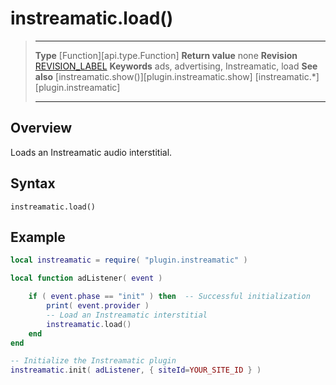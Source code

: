 # instreamatic.load()

> --------------------- ------------------------------------------------------------------------------------------
> __Type__              [Function][api.type.Function]
> __Return value__      none
> __Revision__          [REVISION_LABEL](REVISION_URL)
> __Keywords__          ads, advertising, Instreamatic, load
> __See also__          [instreamatic.show()][plugin.instreamatic.show]
>						[instreamatic.*][plugin.instreamatic]
> --------------------- ------------------------------------------------------------------------------------------


## Overview

Loads an Instreamatic audio interstitial.


## Syntax

	instreamatic.load()


## Example

``````lua
local instreamatic = require( "plugin.instreamatic" )

local function adListener( event )

	if ( event.phase == "init" ) then  -- Successful initialization
		print( event.provider )
		-- Load an Instreamatic interstitial
		instreamatic.load()
    end
end

-- Initialize the Instreamatic plugin
instreamatic.init( adListener, { siteId=YOUR_SITE_ID } )
``````
